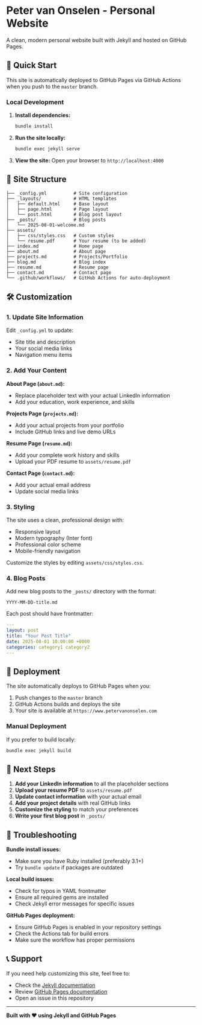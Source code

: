 # Peter van Onselen - Personal Website

A clean, modern personal website built with Jekyll and hosted on GitHub Pages.

## 🚀 Quick Start

This site is automatically deployed to GitHub Pages via GitHub Actions when you push to the `master` branch.

### Local Development

1. **Install dependencies:**
   ```bash
   bundle install
   ```

2. **Run the site locally:**
   ```bash
   bundle exec jekyll serve
   ```

3. **View the site:**
   Open your browser to `http://localhost:4000`

## 📁 Site Structure

```
├── _config.yml          # Site configuration
├── _layouts/            # HTML templates
│   ├── default.html     # Base layout
│   ├── page.html        # Page layout
│   └── post.html        # Blog post layout
├── _posts/              # Blog posts
│   └── 2025-08-01-welcome.md
├── assets/
│   ├── css/styles.css   # Custom styles
│   └── resume.pdf       # Your resume (to be added)
├── index.md             # Home page
├── about.md             # About page
├── projects.md          # Projects/Portfolio
├── blog.md              # Blog index
├── resume.md            # Resume page
├── contact.md           # Contact page
└── .github/workflows/   # GitHub Actions for auto-deployment
```

## 🛠 Customization

### 1. Update Site Information

Edit `_config.yml` to update:
- Site title and description
- Your social media links
- Navigation menu items

### 2. Add Your Content

**About Page (`about.md`):**
- Replace placeholder text with your actual LinkedIn information
- Add your education, work experience, and skills

**Projects Page (`projects.md`):**
- Add your actual projects from your portfolio
- Include GitHub links and live demo URLs

**Resume Page (`resume.md`):**
- Add your complete work history and skills
- Upload your PDF resume to `assets/resume.pdf`

**Contact Page (`contact.md`):**
- Add your actual email address
- Update social media links

### 3. Styling

The site uses a clean, professional design with:
- Responsive layout
- Modern typography (Inter font)
- Professional color scheme
- Mobile-friendly navigation

Customize the styles by editing `assets/css/styles.css`.

### 4. Blog Posts

Add new blog posts to the `_posts/` directory with the format:
```
YYYY-MM-DD-title.md
```

Each post should have frontmatter:
```yaml
---
layout: post
title: "Your Post Title"
date: 2025-08-01 10:00:00 +0000
categories: category1 category2
---
```

## 🚀 Deployment

The site automatically deploys to GitHub Pages when you:
1. Push changes to the `master` branch
2. GitHub Actions builds and deploys the site
3. Your site is available at `https://www.petervanonselen.com`

### Manual Deployment

If you prefer to build locally:
```bash
bundle exec jekyll build
```

## 📝 Next Steps

1. **Add your LinkedIn information** to all the placeholder sections
2. **Upload your resume PDF** to `assets/resume.pdf`
3. **Update contact information** with your actual email
4. **Add your project details** with real GitHub links
5. **Customize the styling** to match your preferences
6. **Write your first blog post** in `_posts/`

## 🔧 Troubleshooting

**Bundle install issues:**
- Make sure you have Ruby installed (preferably 3.1+)
- Try `bundle update` if packages are outdated

**Local build issues:**
- Check for typos in YAML frontmatter
- Ensure all required gems are installed
- Check Jekyll error messages for specific issues

**GitHub Pages deployment:**
- Ensure GitHub Pages is enabled in your repository settings
- Check the Actions tab for build errors
- Make sure the workflow has proper permissions

## 📞 Support

If you need help customizing this site, feel free to:
- Check the [Jekyll documentation](https://jekyllrb.com/docs/)
- Review [GitHub Pages documentation](https://docs.github.com/en/pages)
- Open an issue in this repository

---

**Built with ❤️ using Jekyll and GitHub Pages**
